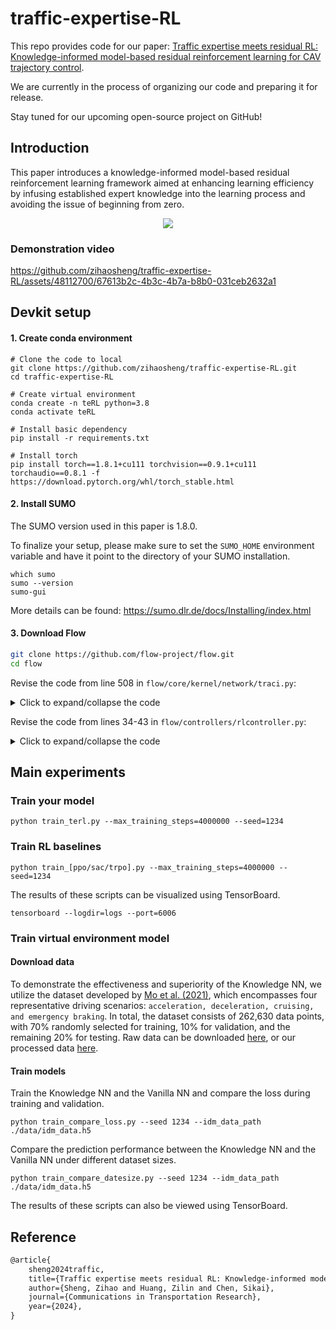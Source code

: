 # traffic-expertise-RL
This repo provides code for our paper: [Traffic expertise meets residual RL: Knowledge-informed model-based residual reinforcement learning for CAV trajectory control]().

We are currently in the process of organizing our code and preparing it for release.

Stay tuned for our upcoming open-source project on GitHub!

## Introduction
This paper introduces a knowledge-informed model-based residual reinforcement learning framework aimed at enhancing learning efficiency by infusing established expert knowledge into the learning process and avoiding the issue of beginning from zero. 

<div align=center><img src=./assets/poster.png ></div>


### Demonstration video
https://github.com/zihaosheng/traffic-expertise-RL/assets/48112700/67613b2c-4b3c-4b7a-b8b0-031ceb2632a1

## Devkit setup
#### 1. Create conda environment
```shell
# Clone the code to local
git clone https://github.com/zihaosheng/traffic-expertise-RL.git
cd traffic-expertise-RL

# Create virtual environment
conda create -n teRL python=3.8
conda activate teRL

# Install basic dependency
pip install -r requirements.txt

# Install torch
pip install torch==1.8.1+cu111 torchvision==0.9.1+cu111 torchaudio==0.8.1 -f https://download.pytorch.org/whl/torch_stable.html
```

#### 2. Install SUMO
The SUMO version used in this paper is 1.8.0.

To finalize your setup, please make sure to set the `SUMO_HOME` environment variable and have it point to
the directory of your SUMO installation.
```shell
which sumo
sumo --version
sumo-gui
```
More details can be found: https://sumo.dlr.de/docs/Installing/index.html


#### 3. Download Flow
```bash
git clone https://github.com/flow-project/flow.git
cd flow
```
Revise the code from line 508 in `flow/core/kernel/network/traci.py`:

<details>
  <summary>Click to expand/collapse the code</summary>

```python
subprocess.call(
    'netconvert -c ' + self.net_path + self.cfgfn +
    ' --output-file=' + self.cfg_path + self.netfn +
    ' --no-internal-links="false"',
    stdout=subprocess.DEVNULL,
    shell=True)
```
</details>

Revise the code from lines 34-43 in `flow/controllers/rlcontroller.py`:
<details>
  <summary>Click to expand/collapse the code</summary>
  
```python
def __init__(self, veh_id, car_following_params):
    """Instantiate PISaturation."""
    BaseController.__init__(self, veh_id, car_following_params, delay=1.0)

    # maximum achievable acceleration by the vehicle
    self.max_accel = car_following_params.controller_params['accel']

    # history used to determine AV desired velocity
    self.v_history = []

    # other parameters
    self.gamma = 2
    self.g_l = 7
    self.g_u = 30
    self.v_catch = 1

    # values that are updated by using their old information
    self.alpha = 0
    self.beta = 1 - 0.5 * self.alpha
    self.U = 0
    self.v_target = 0
    self.v_cmd = 0

def get_accel(self, env):
    """See parent class."""
    lead_id = env.k.vehicle.get_leader(self.veh_id)
    lead_vel = env.k.vehicle.get_speed(lead_id)
    this_vel = env.k.vehicle.get_speed(self.veh_id)

    dx = env.k.vehicle.get_headway(self.veh_id)
    dv = lead_vel - this_vel
    dx_s = max(2 * dv, 4)

    # update the AV's velocity history
    self.v_history.append(this_vel)

    if len(self.v_history) == int(38 / env.sim_step):
        del self.v_history[0]

    # update desired velocity values
    v_des = np.mean(self.v_history)
    v_target = v_des + self.v_catch \
        * min(max((dx - self.g_l) / (self.g_u - self.g_l), 0), 1)

    # update the alpha and beta values
    alpha = min(max((dx - dx_s) / self.gamma, 0), 1)
    beta = 1 - 0.5 * alpha

    # compute desired velocity
    self.v_cmd = beta * (alpha * v_target + (1 - alpha) * lead_vel) \
        + (1 - beta) * self.v_cmd

    # compute the acceleration
    accel = (self.v_cmd - this_vel) / env.sim_step

    return min(accel, self.max_accel)
```
</details>

## Main experiments
### Train your model
```shell
python train_terl.py --max_training_steps=4000000 --seed=1234
```
### Train RL baselines
```shell
python train_[ppo/sac/trpo].py --max_training_steps=4000000 --seed=1234
```
The results of these scripts can be visualized using TensorBoard.
```shell
tensorboard --logdir=logs --port=6006
```
### Train virtual environment model
#### Download data
To demonstrate the effectiveness and superiority of the Knowledge NN, we utilize the dataset developed by 
[Mo et al. (2021)](https://www.sciencedirect.com/science/article/pii/S0968090X21002539), 
which encompasses four representative driving scenarios: `acceleration, deceleration, cruising, and emergency braking`. 
In total, the dataset consists of 262,630 data points, with 70% randomly selected for training, 10% for validation, 
and the remaining 20% for testing.
Raw data can be downloaded [here](https://github.com/CU-DitecT/PINN-CFM/blob/main/), 
or our processed data [here](./data).

#### Train models
Train the Knowledge NN and the Vanilla NN and compare the loss during training and validation.
```shell
python train_compare_loss.py --seed 1234 --idm_data_path ./data/idm_data.h5 
```
Compare the prediction performance between the Knowledge NN and the Vanilla NN under different dataset sizes.
```shell
python train_compare_datesize.py --seed 1234 --idm_data_path ./data/idm_data.h5 
```
The results of these scripts can also be viewed using TensorBoard.

## Reference
```latex
@article{
    sheng2024traffic,
    title={Traffic expertise meets residual RL: Knowledge-informed model-based residual reinforcement learning for CAV trajectory control},
    author={Sheng, Zihao and Huang, Zilin and Chen, Sikai},
    journal={Communications in Transportation Research},
    year={2024},
}
